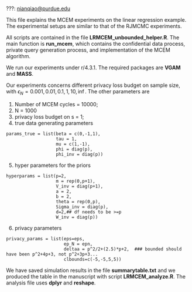 
???: nianqiao@purdue.edu

This file explains the MCEM experiments on the linear regression example. 
The experimental setups are similar to that of the RJMCMC experiments.

All scripts are contained in the file **LRMCEM\_unbounded\_helper.R**. The main function is **run\_mcem**, which contains the confidential data process, private query generation process, and implementation of the MCEM algorithm. 


We run our experiments under r/4.3.1. The required packages are **VGAM** and **MASS**.

Our experiments concerns different privacy loss budget on sample size, with $\epsilon_N=0.001,0.01,0.1,1,10,\inf.$
The other parameters are
1. Number of MCEM cycles = 10000;
2. N = 1000
3. privacy loss budget on s = 1;
4. true data generating parameters

```
params_true = list(beta = c(0,-1,1),
                   tau = 1,
                   mu = c(1,-1),
                   phi = diag(p),
                   phi_inv = diag(p))
```

5. hyper parameters for the priors
```
hyperparams = list(p=2,
                   m = rep(0,p+1),
                   V_inv = diag(p+1),
                   a = 2,
                   b = 2,
                   theta = rep(0,p),
                   Sigma_inv = diag(p),
                   d=2,## df needs to be >=p
                   W_inv = diag(p))
```
6. privacy parameters 
```
privacy_params = list(eps=eps,
                      ep_N = epn,
                      deltaa = p^2/2+(2.5)*p+2,  ### bounded should have been p^2+4p+3, not p^2+3p+3...
                      clbounds=c(-5,-5,5,5))
```


We have saved simulation results in the file **summarytable.txt** and we produced the table in the manuscript with script **LRMCEM_analyze.R**. The analysis file uses **dplyr** and **reshape**.
